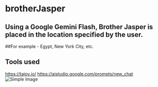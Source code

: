 # brotherJasper

## Using a Google Gemini Flash, Brother Jasper is placed in the location specified by the user.
##For example - Egypt, New York City, etc.

## Tools used
https://taipy.io/
https://aistudio.google.com/prompts/new_chat
![Simple Image](Screenshot(222).png)
